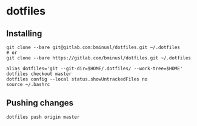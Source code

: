 # dotfiles

## Installing

```
git clone --bare git@gitlab.com:bminusl/dotfiles.git ~/.dotfiles
# or
git clone --bare https://gitlab.com/bminusl/dotfiles.git ~/.dotfiles

alias dotfiles='git --git-dir=$HOME/.dotfiles/ --work-tree=$HOME'
dotfiles checkout master
dotfiles config --local status.showUntrackedFiles no
source ~/.bashrc
```

## Pushing changes

```
dotfiles push origin master
```
